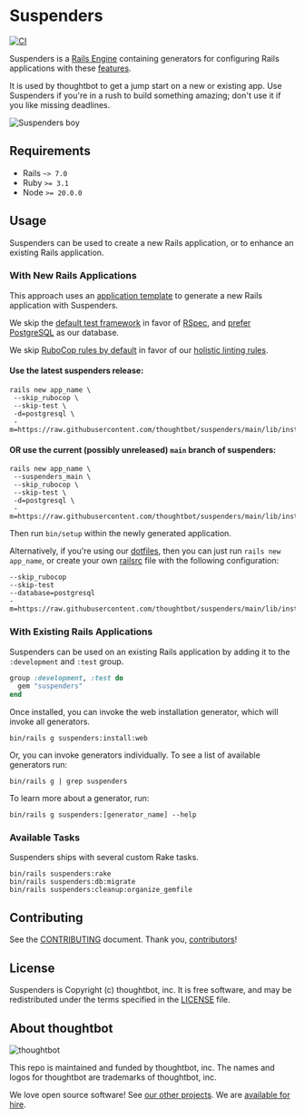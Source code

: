 # Suspenders

[![CI](https://github.com/thoughtbot/suspenders/actions/workflows/main.yml/badge.svg)](https://github.com/thoughtbot/suspenders/actions/workflows/main.yml)

Suspenders is a [Rails Engine][] containing generators for configuring Rails
applications with these [features][].

It is used by thoughtbot to get a jump start on a new or existing app. Use
Suspenders if you're in a rush to build something amazing; don't use it if you
like missing deadlines.

[Rails Engine]: https://guides.rubyonrails.org/engines.html
[features]: ./FEATURES.md

![Suspenders boy](https://media.tumblr.com/1TEAMALpseh5xzf0Jt6bcwSMo1_400.png)

## Requirements

- Rails `~> 7.0`
- Ruby `>= 3.1`
- Node `>= 20.0.0`

## Usage

Suspenders can be used to create a new Rails application, or to enhance an
existing Rails application.

### With New Rails Applications

This approach uses an [application template][] to generate a new Rails
application with Suspenders.

We skip the [default test framework][] in favor of [RSpec][], and [prefer
PostgreSQL][] as our database.

We skip [RuboCop rules by default][] in favor of our [holistic linting rules][].

#### Use the latest suspenders release:

```
rails new app_name \
 --skip_rubocop \
 --skip-test \
 -d=postgresql \
 -m=https://raw.githubusercontent.com/thoughtbot/suspenders/main/lib/install/web.rb
```

#### OR use the current (possibly unreleased) `main` branch of suspenders:

```
rails new app_name \
 --suspenders_main \
 --skip_rubocop \
 --skip-test \
 -d=postgresql \
 -m=https://raw.githubusercontent.com/thoughtbot/suspenders/main/lib/install/web.rb
```

Then run `bin/setup` within the newly generated application.

Alternatively, if you're using our [dotfiles][], then you can just run `rails new
app_name`, or create your own [railsrc][] file with the following configuration:

```
--skip_rubocop
--skip-test
--database=postgresql
-m=https://raw.githubusercontent.com/thoughtbot/suspenders/main/lib/install/web.rb
```

[application template]: https://guides.rubyonrails.org/rails_application_templates.html
[default test framework]: https://guides.rubyonrails.org/testing.html
[RSpec]: http://rspec.info
[prefer PostgreSQL]: https://github.com/thoughtbot/dotfiles/pull/728
[dotfiles]: https://github.com/thoughtbot/dotfiles
[railsrc]: https://github.com/rails/rails/blob/7f7f9df8641e35a076fe26bd097f6a1b22cb4e2d/railties/lib/rails/generators/rails/app/USAGE#L5C1-L7
[RuboCop rules by default]: https://guides.rubyonrails.org/v7.2/7_2_release_notes.html#add-omakase-rubocop-rules-by-default
[holistic linting rules]: https://github.com/thoughtbot/suspenders/blob/main/FEATURES.md#linting

### With Existing Rails Applications

Suspenders can be used on an existing Rails application by adding it to the
`:development` and `:test` group.

```ruby
group :development, :test do
  gem "suspenders"
end
```

Once installed, you can invoke the web installation generator, which will
invoke all generators.

```
bin/rails g suspenders:install:web
```

Or, you can invoke generators individually. To see a list of available
generators run:

```
bin/rails g | grep suspenders
```

To learn more about a generator, run:

```
bin/rails g suspenders:[generator_name] --help
```

### Available Tasks

Suspenders ships with several custom Rake tasks.

```
bin/rails suspenders:rake
bin/rails suspenders:db:migrate
bin/rails suspenders:cleanup:organize_gemfile
```

## Contributing

See the [CONTRIBUTING] document.
Thank you, [contributors]!

[CONTRIBUTING]: CONTRIBUTING.md
[contributors]: https://github.com/thoughtbot/suspenders/graphs/contributors

## License

Suspenders is Copyright (c) thoughtbot, inc.
It is free software, and may be redistributed
under the terms specified in the [LICENSE] file.

[LICENSE]: /LICENSE

<!-- START /templates/footer.md -->
## About thoughtbot

![thoughtbot](https://thoughtbot.com/thoughtbot-logo-for-readmes.svg)

This repo is maintained and funded by thoughtbot, inc.
The names and logos for thoughtbot are trademarks of thoughtbot, inc.

We love open source software!
See [our other projects][community].
We are [available for hire][hire].

[community]: https://thoughtbot.com/community?utm_source=github
[hire]: https://thoughtbot.com/hire-us?utm_source=github


<!-- END /templates/footer.md -->
